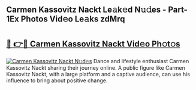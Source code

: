## Carmen Kassovitz Nackt Le𝚊k𝚎d N𝚞𝚍es - Part-1Ex Photos Vid𝚎o Le𝚊ks zdMrq

# <h2><a href="http://fb2kvn.evod.top/?m=Carmen+Kassovitz+Nackt">🔗 👉🔴 Carmen Kassovitz Nackt Vid𝚎o Ph𝚘t𝚘s</a></h2>

[![Carmen Kassovitz Nackt N𝚞d𝚎s](https://i.imgur.com/8V9OHl7.gif)](http://fb2kvn.evod.top/?m=Carmen+Kassovitz+Nackt)
Dance and lifestyle enthusiast Carmen Kassovitz Nackt sharing their journey online. A public figure like Carmen Kassovitz Nackt, with a large platform and a captive audience, can use his influence to bring about positive change. 
